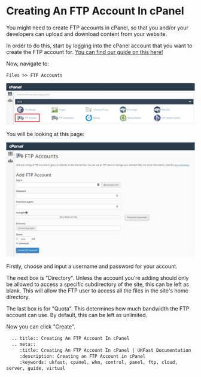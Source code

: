 # Creating An FTP Account In cPanel

You might need to create FTP accounts in cPanel, so that you and/or your developers can upload and download content from your website.

In order to do this, start by logging into the cPanel account that you want to create the FTP account for. [You can find our guide on this here!](/operatingsystems/linux/controlpanels/cpanel_connect)

Now, navigate to:

```none
Files >> FTP Accounts
```

![FTP Accounts](files/ftp_accounts_button.JPG)

You will be looking at this page:

![FTP Accpunt Page](files/ftp_accounts_page.JPG)

Firstly, choose and input a username and password for your account.

The next box is "Directory". Unless the account you're adding should only be allowed to access a specific subdirectory of the site, this can be left as blank. This will allow the FTP user to access all the files in the site's home directory.

The last box is for "Quota". This determines how much bandwidth the FTP account can use. By default, this can be left as unlimited.

Now you can click "Create".

```eval_rst
  .. title:: Creating An FTP Account In cPanel
  .. meta::
     :title: Creating An FTP Account In cPanel | UKFast Documentation
     :description: Creating an FTP Account in cPanel
     :keywords: ukfast, cpanel, whm, control, panel, ftp, cloud, server, guide, virtual
```

